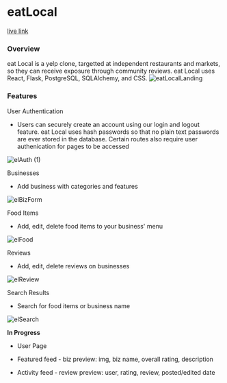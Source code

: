 # eatLocal
[live link](https://eat-local-app.herokuapp.com/)
### Overview
eat Local is a yelp clone, targetted at independent restaurants and markets, so they can receive exposure through community reviews. eat Local uses React, Flask, PostgreSQL, SQLAlchemy, and CSS.
![eatLocalLanding](https://user-images.githubusercontent.com/69014609/107084983-cec27200-67c5-11eb-94fc-f4678d1badfd.png)

### Features

User Authentication

* Users can securely create an account using our login and logout feature. eat Local uses hash passwords so that no plain text passwords are ever stored in the database. Certain routes also require user authenication for pages to be accessed

![elAuth (1)](https://user-images.githubusercontent.com/69014609/107085502-966f6380-67c6-11eb-9467-614e416462dc.gif)

Businesses

* Add business with categories and features

![elBizForm](https://user-images.githubusercontent.com/69014609/107085976-4ba21b80-67c7-11eb-8941-e8d1f79bfc41.gif)

Food Items

* Add, edit, delete food items to your business' menu

![elFood](https://user-images.githubusercontent.com/69014609/107086558-2f52ae80-67c8-11eb-9948-8b0787b5e7a5.gif)

Reviews

* Add, edit, delete reviews on businesses

![elReview](https://user-images.githubusercontent.com/69014609/107086778-7640a400-67c8-11eb-93b5-ee9c25c2a8cb.gif)

Search Results

* Search for food items or business name

![elSearch](https://user-images.githubusercontent.com/69014609/107087085-ea7b4780-67c8-11eb-8794-12349cedf5ad.gif)

**In Progress**
* User Page

* Featured feed - biz preview: img, biz name, overall rating, description

* Activity feed - review preview: user, rating, review, posted/edited date
